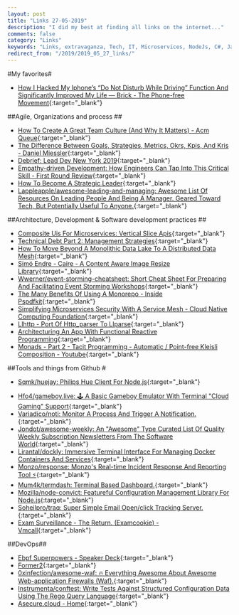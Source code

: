 ```yaml
---
layout: post
title: "Links 27-05-2019"
description: "I did my best at finding all links on the internet..."
comments: false
category: "Links"
keywords: "Links, extravaganza, Tech, IT, Microservices, NodeJs, C#, Javascript, Solution architecture"
redirect_from: "/2019/2019_05_27_links/"
---
```

<!-- markdownlint-disable MD033 MD020-->
#My favorites<a name="favorites"></a>#

- [How I Hacked My Iphone’s “Do Not Disturb While Driving” Function And Significantly Improved My Life — Brick - The Phone-free Movement](https://www.gobricknow.com/blog/2018/5/18/how-i-hacked-my-iphones-do-not-disturb-while-driving-function-and-significantly-improved-my-life){:target="_blank"}

##Agile, Organizations and process<a name="agile"></a> ##

- [How To Create A Great Team Culture (And Why It Matters) - Acm Queue](https://queue.acm.org/detail.cfm?id=3323993){:target="_blank"}
- [The Difference Between Goals, Strategies, Metrics, Okrs, Kpis, And Kris - Daniel Miessler](https://danielmiessler.com/blog/the-difference-between-goals-strategies-metrics-okrs-kpis-and-kris/){:target="_blank"}
- [Debrief: Lead Dev New York 2019](http://blog.testdouble.com/posts/2019-05-06-debrief-leaddev-ny-2019){:target="_blank"}
- [Empathy-driven Development: How Engineers Can Tap Into This Critical Skill - First Round Review](https://firstround.com/review/empathy-driven-development-how-engineers-can-tap-into-this-critical-skill/){:target="_blank"}
- [How To Become A Strategic Leader](https://sloanreview.mit.edu/article/how-to-become-a-strategic-leader/){:target="_blank"}
- [Lappleapple/awesome-leading-and-managing: Awesome List Of Resources On Leading People And Being A Manager. Geared Toward Tech, But Potentially Useful To Anyone.](https://github.com/LappleApple/awesome-leading-and-managing){:target="_blank"}

##Architecture, Development & Software development practices <a name="development"></a>##

- [Composite Uis For Microservices: Vertical Slice Apis](https://jimmybogard.com/composite-uis-for-microservices-vertical-slice-apis/){:target="_blank"}
- [Technical Debt Part 2: Management Strategies](https://hashrocket.com/blog/posts/technical-debt-part-2-management-strategies){:target="_blank"}
- [How To Move Beyond A Monolithic Data Lake To A Distributed Data Mesh](https://martinfowler.com/articles/data-monolith-to-mesh.html#TheNextEnterpriseDataPlatformArchitecture){:target="_blank"}
- [Simó Endre - Caire - A Content Aware Image Resize Library](http://www.esimov.com/2019/05/caire-a-content-aware-image-resizing-library#.XNciF44zYzP){:target="_blank"}
- [Wwerner/event-storming-cheatsheet: Short Cheat Sheet For Preparing And Facilitating Event Storming Workshops](https://github.com/wwerner/event-storming-cheatsheet?__s=rz6syqwso5amykgnmqva){:target="_blank"}
- [The Many Benefits Of Using A Monorepo - Inside Pspdfkit](https://pspdfkit.com/blog/2019/benefits-of-a-monorepo/){:target="_blank"}
- [Simplifying Microservices Security With A Service Mesh - Cloud Native Computing Foundation](https://www.cncf.io/blog/2019/04/25/simplifying-microservices-security-with-a-service-mesh/){:target="_blank"}
- [Llhttp - Port Of Http_parser To Llparse](https://llhttp.org/){:target="_blank"}
- [Architecturing An App With Functional Reactive Programming](https://www.welcometothejungle.co/fr/articles/functional-reactive-programming-architecture){:target="_blank"}
- [Monads - Part 2 - Tacit Programming - Automatic / Point-free Kleisli Composition - Youtube](https://www.youtube.com/watch?v=TZYyLLSV7aA){:target="_blank"}

##Tools and things from Github <a name="tools"></a> #

* [Sqmk/huejay: Philips Hue Client For Node.js](https://github.com/sqmk/huejay){:target="_blank"}
- [Hfo4/gameboy.live: 🕹️ A Basic Gameboy Emulator With Terminal "Cloud Gaming" Support](https://github.com/HFO4/gameboy.live){:target="_blank"}
- [Variadico/noti: Monitor A Process And Trigger A Notification.](https://github.com/variadico/noti){:target="_blank"}
- [Jondot/awesome-weekly: An "Awesome" Type Curated List Of Quality Weekly Subscription Newsletters From The Software World](https://github.com/jondot/awesome-weekly){:target="_blank"}
- [Lirantal/dockly: Immersive Terminal Interface For Managing Docker Containers And Services](https://github.com/lirantal/dockly){:target="_blank"}
- [Monzo/response: Monzo's Real-time Incident Response And Reporting Tool ⚡️](https://github.com/monzo/response){:target="_blank"}
- [Mum4k/termdash: Terminal Based Dashboard.](https://github.com/mum4k/termdash){:target="_blank"}
- [Mozilla/node-convict: Featureful Configuration Management Library For Node.js](https://github.com/mozilla/node-convict){:target="_blank"}
- [Soheilpro/traq: Super Simple Email Open/click Tracking Server.](https://github.com/soheilpro/traq){:target="_blank"}
- [Exam Surveillance - The Return. (Examcookie) - Vmcall](https://vmcall.github.io/reversal/2019/05/16/exam-surveillance2.html){:target="_blank"}

##DevOps<a name="devops"></a>##

- [Ebpf Superpowers - Speaker Deck](https://speakerdeck.com/lizrice/ebpf-superpowers?slide=24){:target="_blank"}
- [Former2](https://former2.com/){:target="_blank"}
- [0xinfection/awesome-waf: 🔥 Everything Awesome About Awesome Web-application Firewalls (Waf).](https://github.com/0xInfection/Awesome-WAF){:target="_blank"}
- [Instrumenta/conftest: Write Tests Against Structured Configuration Data Using The Rego Query Language](https://github.com/instrumenta/conftest){:target="_blank"}
- [Asecure.cloud - Home](https://asecure.cloud/){:target="_blank"}